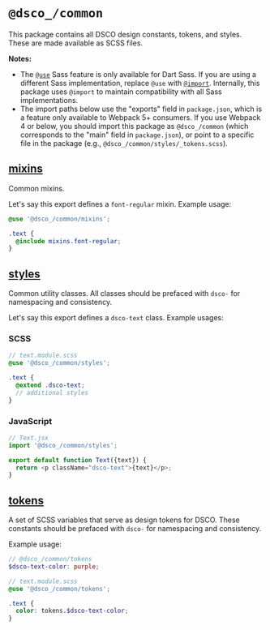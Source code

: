 # `@dsco_/common`

This package contains all DSCO design constants, tokens, and styles. These are made available as SCSS files.

**Notes:**

- The [`@use`](https://sass-lang.com/documentation/at-rules/use) Sass feature is only available for Dart Sass. If you are using a different Sass implementation, replace `@use` with [`@import`](https://sass-lang.com/documentation/at-rules/import). Internally, this package uses `@import` to maintain compatibility with all Sass implementations.
- The import paths below use the "exports" field in `package.json`, which is a feature only available to Webpack 5+ consumers. If you use Webpack 4 or below, you should import this package as `@dsco_/common` (which corresponds to the "main" field in `package.json`), or point to a specific file in the package (e.g., `@dsco_/common/styles/_tokens.scss`).

## [mixins](styles/_mixins.scss)

Common mixins.

Let's say this export defines a `font-regular` mixin. Example usage:

```scss
@use '@dsco_/common/mixins';

.text {
  @include mixins.font-regular;
}
```

## [styles](styles/_styles.scss)

Common utility classes. All classes should be prefaced with `dsco-` for namespacing and consistency.

Let's say this export defines a `dsco-text` class. Example usages:

### SCSS

```scss
// text.module.scss
@use '@dsco_/common/styles';

.text {
  @extend .dsco-text;
  // additional styles
}
```

### JavaScript

```javascript
// Text.jsx
import '@dsco_/common/styles';

export default function Text({text}) {
  return <p className="dsco-text">{text}</p>;
}
```

## [tokens](styles/_tokens.scss)

A set of SCSS variables that serve as design tokens for DSCO. These constants should be prefaced with `dsco-` for namespacing and consistency.

Example usage:

```scss
// @dsco_/common/tokens
$dsco-text-color: purple;
```

```scss
// text.module.scss
@use '@dsco_/common/tokens';

.text {
  color: tokens.$dsco-text-color;
}
```
